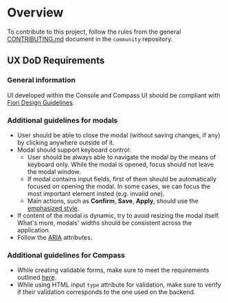 
# Overview

To contribute to this project, follow the rules from the general [CONTRIBUTING.md](https://github.com/kyma-project/community/blob/master/CONTRIBUTING.md) document in the `community` repository.

## UX DoD Requirements

### General information

UI developed within the Console and Compass UI should be compliant with [Fiori Design Guidelines](https://experience.sap.com/fiori-design-web/).

### Additional guidelines for modals

* User should be able to close the modal (without saving changes, if any) by clicking anywhere outside of it.
* Modal should support keyboard control:
    * User should be always able to navigate the modal by the means of keyboard only. While the modal is opened, focus should not leave the modal window.
    * If modal contains input fields, first of them should be automatically focused on opening the modal. In some cases, we can focus the most important element insted (e.g. invalid one).
    * Main actions, such as **Confirm**,  **Save**, **Apply**, should use the [emphasized style](https://experience.sap.com/fiori-design-web/button).
* If content of the modal is dynamic, try to avoid resizing the modal itself. What's more, modals' widths should be consistent across the application.
* Follow the [ARIA](https://www.w3.org/WAI/standards-guidelines/aria/) attributes.

### Additional guidelines for Compass

* While creating validable forms, make sure to meet the requirements outlined [here](https://github.com/kyma-incubator/compass/blob/master/docs/compass/03-input-validation.md).
* While using HTML input `type` attribute for validation, make sure to verify if their validation corresponds to the one used on the backend.
